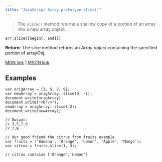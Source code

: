 ```yaml
---
title: "JavaScript Array.prototype.slice()"
---
```


> The `slice()` method returns a shallow copy of a portion of an array into a new array object.

    arr.slice([begin[, end]])

**Return:** The slice method returns an _Array object_ containing the specified portion of arrayObj.

[MDN link](https://developer.mozilla.org/en-US/docs/Web/JavaScript/Reference/Global_Objects/Array/slice) | [MSDN link](https://msdn.microsoft.com/library/tkcsy6fe%28v=vs.94%29.aspx?f=255&MSPPError=-2147217396)

## Examples

    var origArray = [3, 5, 7, 9];
    var newArray = origArray. slice(0, -1);
    document.write(origArray);
    document.write("<br/>");
    newArray = origArray. slice(-2);
    document.write(newArray);

    // Output:
    // 3,5,7,9
    // 7,9

    // Our good friend the citrus from fruits example
    var fruits = ['Banana', 'Orange', 'Lemon', 'Apple', 'Mango'];
    var citrus = fruits.slice(1, 3);

    // citrus contains ['Orange','Lemon']
